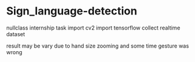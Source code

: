 # Sign_language-detection
nullclass internship task 
import cv2
import tensorflow
collect realtime dataset

result may be vary due to hand size zooming and some time gesture was wrong
